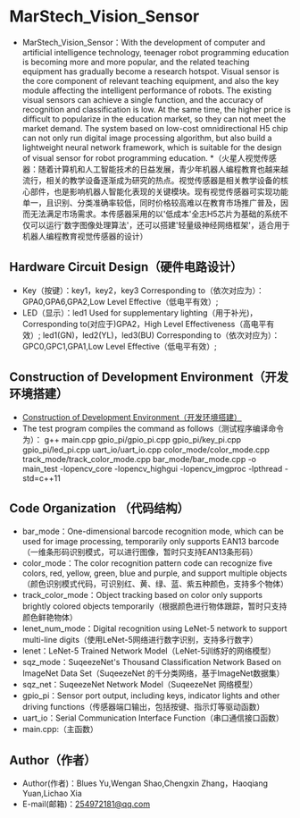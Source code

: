MarStech_Vision_Sensor
====================================================
   * MarStech_Vision_Sensor：With the development of computer and artificial intelligence technology, teenager robot programming education is becoming more and more popular, and the related teaching equipment has gradually become a research hotspot. Visual sensor is the core component of relevant teaching equipment, and also the key module affecting the intelligent performance of robots. The existing visual sensors can achieve a single function, and the accuracy of recognition and classification is low. At the same time, the higher price is difficult to popularize in the education market, so they can not meet the market demand. The system based on low-cost omnidirectional H5 chip can not only run digital image processing algorithm, but also build a lightweight neural network framework, which is suitable for the design of visual sensor for robot programming education.
   *（火星人视觉传感器：随着计算机和人工智能技术的日益发展，青少年机器人编程教育也越来越流行，相关的教学设备逐渐成为研究的热点。视觉传感器是相关教学设备的核心部件，也是影响机器人智能化表现的关键模块。现有视觉传感器可实现功能单一，且识别、分类准确率较低，同时价格较高难以在教育市场推广普及，因而无法满足市场需求。本传感器采用的以'低成本'全志H5芯片为基础的系统不仅可以运行'数字图像处理算法'，还可以搭建'轻量级神经网络框架'，适合用于机器人编程教育视觉传感器的设计）

Hardware Circuit Design（硬件电路设计）
-------------------------------------
* Key（按键）：key1，key2，key3 Corresponding to（依次对应为）：GPA0,GPA6,GPA2,Low Level Effective（低电平有效）;
* LED（显示）：led1 Used for supplementary lighting（用于补光)，Corresponding to(对应于)GPA2，High Level Effectiveness（高电平有效）;
              led1(GN)，led2(YL)，led3(BU) Corresponding to（依次对应为）：GPC0,GPC1,GPA1,Low Level Effective（低电平有效）;

Construction of Development Environment（开发环境搭建）
-----------------------------------------------------
 *  [Construction of Development Environment（开发环境搭建）](https://blog.csdn.net/bluesyxx/article/details/85255634#commentsedit)
 * The test program compiles the command as follows（测试程序编译命令为）：
g++ main.cpp gpio_pi/gpio_pi.cpp gpio_pi/key_pi.cpp gpio_pi/led_pi.cpp  uart_io/uart_io.cpp  color_mode/color_mode.cpp track_mode/track_color_mode.cpp bar_mode/bar_mode.cpp -o main_test -lopencv_core -lopencv_highgui -lopencv_imgproc -lpthread -std=c++11


Code Organization （代码结构）
-------------------------------------
* bar_mode：One-dimensional barcode recognition mode, which can be used for image processing, temporarily only supports EAN13 barcode（一维条形码识别模式，可以进行图像，暂时只支持EAN13条形码）
* color_mode：The color recognition pattern code can recognize five colors, red, yellow, green, blue and purple, and support multiple objects（颜色识别模式代码，可识别红、黄、绿、蓝、紫五种颜色，支持多个物体）
* track_color_mode：Object tracking based on color only supports brightly colored objects temporarily（根据颜色进行物体跟踪，暂时只支持颜色鲜艳物体）
* lenet_num_mode：Digital recognition using LeNet-5 network to support multi-line digits（使用LeNet-5网络进行数字识别，支持多行数字）
* lenet：LeNet-5 Trained Network Model（LeNet-5训练好的网络模型）
* sqz_mode：SuqeezeNet's Thousand Classification Network Based on ImageNet Data Set（SuqeezeNet 的千分类网络，基于ImageNet数据集）
* sqz_net：SuqeezeNet Network Model（SuqeezeNet 网络模型）
* gpio_pi：Sensor port output, including keys, indicator lights and other driving functions（传感器端口输出，包括按键、指示灯等驱动函数）
* uart_io：Serial Communication Interface Function（串口通信接口函数）
* main.cpp:（主函数）

Author（作者）
-------------------------------------
* Author(作者)：Blues Yu,Wengan Shao,Chengxin Zhang，Haoqiang Yuan,Lichao Xia  
* E-mail(邮箱)：254972181@qq.com
